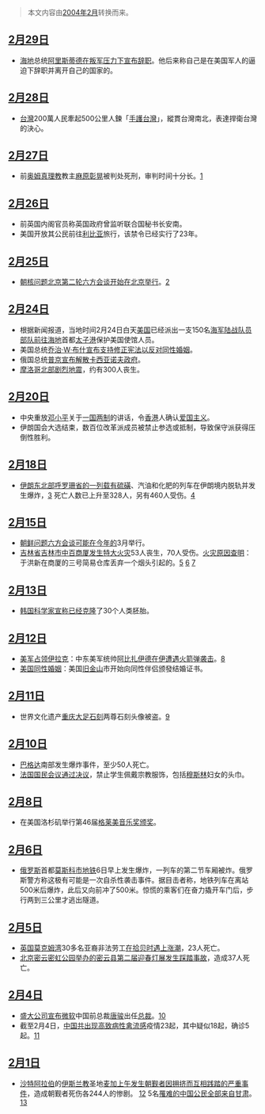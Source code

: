 > 本文内容由[2004年2月](https://zh.wikipedia.org/wiki/2004年2月)转换而来。


## [2月29日](../Page/2月29日.md "wikilink")

  - [海地](../Page/海地.md "wikilink")总统[阿里斯蒂德在叛军压力下宣布辞职](https://zh.wikipedia.org/wiki/阿里斯蒂德 "wikilink")。他后来称自己是在美国军人的逼迫下辞职并离开自己的国家的。

## [2月28日](../Page/2月28日.md "wikilink")

  - [台灣](https://zh.wikipedia.org/wiki/台灣 "wikilink")200萬人民牽起500公里人鍊「[手護台灣](https://zh.wikipedia.org/wiki/二二八手護台灣 "wikilink")」，縱貫台灣南北，表達捍衛台灣的決心。

## [2月27日](../Page/2月27日.md "wikilink")

  - 前[奥姆真理教](../Page/奥姆真理教.md "wikilink")教主[麻原彰晃](../Page/麻原彰晃.md "wikilink")被判处死刑，审判时间十分长。[1](http://news.xinhuanet.com/world/2004-02/27/content_1335372.htm)

## [2月26日](../Page/2月26日.md "wikilink")

  - 前英国内阁官员称英国政府曾监听联合国秘书长安南。
  - 美国开放其公民前往[利比亚](../Page/利比亚.md "wikilink")旅行，该禁令已经实行了23年。

## [2月25日](../Page/2月25日.md "wikilink")

  - [朝核问题北京第二轮六方会谈开始在](https://zh.wikipedia.org/wiki/朝鲜问题 "wikilink")[北京举行](https://zh.wikipedia.org/wiki/北京 "wikilink")。[2](http://news.xinhuanet.com/world/2004-02/20/content_1324393.htm)

## [2月24日](../Page/2月24日.md "wikilink")

  - 根据新闻报道，当地时间2月24日白天[美国](../Page/美国.md "wikilink")已经派出一支150名[海军陆战队员部队前往](https://zh.wikipedia.org/wiki/海军陆战队 "wikilink")[海地](../Page/海地.md "wikilink")首都[太子港](../Page/太子港.md "wikilink")保护美国使馆人员。
  - 美国总统[乔治·W·布什宣布支持修正宪法以反对同性婚姻](https://zh.wikipedia.org/wiki/乔治·W·布什 "wikilink")。
  - 俄国总统[普京宣布解散卡西亚诺夫政府](https://zh.wikipedia.org/wiki/普京 "wikilink")。
  - [摩洛哥北部剧烈](https://zh.wikipedia.org/wiki/摩洛哥 "wikilink")[地震](../Page/地震.md "wikilink")，约有300人丧生。

## [2月20日](../Page/2月20日.md "wikilink")

  - 中央重放[邓小平](../Page/邓小平.md "wikilink")关于[一国两制](../Page/一国两制.md "wikilink")的讲话，令[香港](../Page/香港.md "wikilink")人确认[爱国主义](https://zh.wikipedia.org/wiki/爱国主义 "wikilink")。
  - 伊朗国会大选结束，数百位改革派成员被禁止参选或抵制，导致保守派获得压倒性胜利。

## [2月18日](../Page/2月18日.md "wikilink")

  - [伊朗东北部](https://zh.wikipedia.org/wiki/伊朗 "wikilink")[呼罗珊省的一列载有硫磺](https://zh.wikipedia.org/wiki/呼罗珊省 "wikilink")、汽油和化肥的列车在伊朗境内脱轨并发生爆炸，[3](http://www.people.com.cn/GB/guoji/1029/2346493.html) 死亡人数已上升至328人，另有460人受伤。[4](http://news.sina.com.cn/w/2004-02-21/10431859720s.shtml)

## [2月15日](../Page/2月15日.md "wikilink")

  - [朝鲜问题六方会谈可能在今年的](https://zh.wikipedia.org/wiki/朝鲜问题 "wikilink")3月举行。
  - [吉林省](https://zh.wikipedia.org/wiki/吉林 "wikilink")[吉林市](../Page/吉林市.md "wikilink")[中百商厦发生特大火灾](https://zh.wikipedia.org/wiki/中百商厦特大火灾 "wikilink")53人丧生，70人受伤。[火灾原因查明](https://zh.wikipedia.org/wiki/火灾 "wikilink")：于洪新在商厦的三号简易仓库丢弃一个烟头引起的。[5](https://web.archive.org/web/20040304150218/http://jl.xinhuanet.com/jujiao/2004-02/13/content_1652096.htm) [6](https://web.archive.org/web/20040507010521/http://www.jl.xinhuanet.com/news/2004-02/19/content_1652378.htm) [7](https://web.archive.org/web/20040404141326/http://www.yzdsb.com.cn/20040220/ca329418.htm)

## [2月13日](../Page/2月13日.md "wikilink")

  - [韩国科学家宣称已经](https://zh.wikipedia.org/wiki/韩国 "wikilink")[克隆](../Page/克隆.md "wikilink")了30个人类胚胎。

## [2月12日](../Page/2月12日.md "wikilink")

  - [美军占领伊拉克](../Page/美军占领伊拉克.md "wikilink")：中东美军统帅[阿比扎伊德在伊遭遇火箭弹袭击](https://zh.wikipedia.org/wiki/阿比扎伊德 "wikilink")。[8](http://news.xinhuanet.com/world/2004-02/13/content_1312128.htm)
  - [美国同性婚姻](../Page/美国同性婚姻.md "wikilink")：美国[旧金山](../Page/旧金山.md "wikilink")市开始向同性伴侣颁發结婚证书。

## [2月11日](../Page/2月11日.md "wikilink")

  - 世界文化遗产[重庆](https://zh.wikipedia.org/wiki/重庆 "wikilink")[大足石刻](../Page/大足石刻.md "wikilink")两尊石刻头像被盗。[9](http://news.xinhuanet.com/legal/2004-02/20/content_1322812.htm)

## [2月10日](../Page/2月10日.md "wikilink")

  - [巴格达](../Page/巴格达.md "wikilink")南部发生爆炸事件，至少50人死亡。
  - [法国国民会议通过决议](https://zh.wikipedia.org/wiki/法国国民会议 "wikilink")，禁止学生佩戴宗教服饰，包括[穆斯林](../Page/穆斯林.md "wikilink")妇女的头巾。

## [2月8日](../Page/2月8日.md "wikilink")

  - 在美国洛杉矶举行第46届[格莱美音乐奖颁奖](https://zh.wikipedia.org/wiki/格莱美音乐奖 "wikilink")。

## [2月6日](../Page/2月6日.md "wikilink")

  - [俄罗斯](../Page/俄罗斯.md "wikilink")首都[莫斯科市地铁](https://zh.wikipedia.org/wiki/莫斯科市 "wikilink")6日早上发生爆炸，一列车的第二节车厢被炸。俄罗斯警方称这极有可能是一次自杀性袭击事件。据目击者称，地铁列车在离站500米后爆炸，此后又向前冲了500米。惊慌的乘客们在奋力撬开车门后，步行两到三公里才逃出隧道。

## [2月5日](../Page/2月5日.md "wikilink")

  - [英国](https://zh.wikipedia.org/wiki/英国 "wikilink")[莫克姆湾](https://zh.wikipedia.org/wiki/莫克姆湾 "wikilink")30多名亚裔非法劳工[在拾贝时遇上涨潮](https://zh.wikipedia.org/wiki/拾贝惨案 "wikilink")，23人死亡。
  - [北京](https://zh.wikipedia.org/wiki/北京 "wikilink")[密云密虹公园举办的密云县第二届迎春灯展发生踩踏事故](https://zh.wikipedia.org/wiki/密云 "wikilink")，造成37人死亡。

## [2月4日](../Page/2月4日.md "wikilink")

  - [盛大公司宣布](https://zh.wikipedia.org/wiki/盛大公司 "wikilink")[微软](../Page/微软.md "wikilink")中国前总裁[唐骏](../Page/唐骏.md "wikilink")出任[总裁](../Page/总裁.md "wikilink")。[10](http://news.xinhuanet.com/newscenter/2004-02/05/content_1299024.htm)
  - 截至2月4日，[中国共出现高致病性](https://zh.wikipedia.org/wiki/中国 "wikilink")[禽流感](../Page/禽流感.md "wikilink")疫情23起，其中疑似18起，确诊5起。[11](http://news.xinhuanet.com/newscenter/2004-02/05/content_1299250.htm)

## [2月1日](../Page/2月1日.md "wikilink")

  - [沙特阿拉伯](../Page/沙特阿拉伯.md "wikilink")的[伊斯兰教](../Page/伊斯兰教.md "wikilink")圣地[麦加上午发生朝觐者因拥挤而互相践踏的严重事件](https://zh.wikipedia.org/wiki/麦加 "wikilink")，造成朝觐者死伤各244人的惨剧。 [12](http://www.phoenixtv.com/home/zhuanti/xwshj/mjcs01/mjcs02/200402/02/190692.html) 5名[罹难的中国公民全部来自](https://zh.wikipedia.org/wiki/罹难 "wikilink")[甘肃](https://zh.wikipedia.org/wiki/甘肃 "wikilink")。 [13](http://www.phoenixtv.com/home/news/world/200402/03/191130.html)